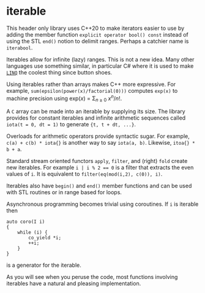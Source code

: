 # iterable

This header only library uses C++20 to make iterators easier to use by
adding the member function `explicit operator bool() const` instead of using the STL `end()`
notion to delimit ranges. Perhaps a catchier name is `iterabool`.

Iterables allow for infinite (lazy) ranges. This is not a new idea.
Many other languages use something similar, in particular C# where it is used
to make [`LINQ`](https://docs.microsoft.com/en-us/dotnet/csharp/programming-guide/concepts/linq/)
the coolest thing since button shoes.

Using iterables rather than arrays makes C++ more expressive. For example, `sum(epsilon(power(x)/factorial(0)))`
computes `exp(x)` to machine precision using exp(_x_) = &Sigma;<sub>_n_ ≥ 0</sub> _x_<sup>_n_</sup>/_n_!.

A `C` array can be made into an iterable by supplying its size. The library provides for constant
iterables and infinite arithmetic sequences called `iota(t = 0, dt = 1)` to generate `{t, t + dt, ...}`.

Overloads for arithmetic operators provide syntactic sugar. 
For example, `c(a) + c(b) * iota{}` is another way to say `iota(a, b)`. Likewise, `itoa{} * b + a`.

Standard stream oriented functors `apply`,  `filter`, and (right) `fold` create new iterables.
For example `i | i % 2 == 0` is a filter that extracts the even values of `i`. It is equivalent
to `filter(eq(mod(i,2), c(0)), i)`.

Iterables also have `begin()` and `end()` member functions and can be
used with STL routines or in range based for loops. 

Asynchronous programming becomes trivial using coroutines.
If `i` is iterable then
```
auto coro(I i) 
{
	while (i) {
		co_yield *i;
		++i;
	}
}
```
is a generator for the iterable.

As you will see when you peruse the code, most functions involving iterables have a natural and pleasing implementation.
